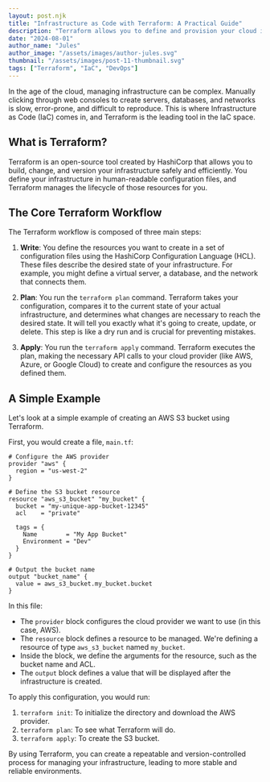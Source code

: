 ```yaml
---
layout: post.njk
title: "Infrastructure as Code with Terraform: A Practical Guide"
description: "Terraform allows you to define and provision your cloud infrastructure using a simple, declarative language. This guide introduces the core concepts of Terraform and walks through a basic example."
date: "2024-08-01"
author_name: "Jules"
author_image: "/assets/images/author-jules.svg"
thumbnail: "/assets/images/post-11-thumbnail.svg"
tags: ["Terraform", "IaC", "DevOps"]
---
```


In the age of the cloud, managing infrastructure can be complex. Manually clicking through web consoles to create servers, databases, and networks is slow, error-prone, and difficult to reproduce. This is where Infrastructure as Code (IaC) comes in, and Terraform is the leading tool in the IaC space.

## What is Terraform?

Terraform is an open-source tool created by HashiCorp that allows you to build, change, and version your infrastructure safely and efficiently. You define your infrastructure in human-readable configuration files, and Terraform manages the lifecycle of those resources for you.

## The Core Terraform Workflow

The Terraform workflow is composed of three main steps:

1.  **Write**: You define the resources you want to create in a set of configuration files using the HashiCorp Configuration Language (HCL). These files describe the desired state of your infrastructure. For example, you might define a virtual server, a database, and the network that connects them.

2.  **Plan**: You run the `terraform plan` command. Terraform takes your configuration, compares it to the current state of your actual infrastructure, and determines what changes are necessary to reach the desired state. It will tell you exactly what it's going to create, update, or delete. This step is like a dry run and is crucial for preventing mistakes.

3.  **Apply**: You run the `terraform apply` command. Terraform executes the plan, making the necessary API calls to your cloud provider (like AWS, Azure, or Google Cloud) to create and configure the resources as you defined them.

## A Simple Example

Let's look at a simple example of creating an AWS S3 bucket using Terraform.

First, you would create a file, `main.tf`:

```hcl
# Configure the AWS provider
provider "aws" {
  region = "us-west-2"
}

# Define the S3 bucket resource
resource "aws_s3_bucket" "my_bucket" {
  bucket = "my-unique-app-bucket-12345"
  acl    = "private"

  tags = {
    Name        = "My App Bucket"
    Environment = "Dev"
  }
}

# Output the bucket name
output "bucket_name" {
  value = aws_s3_bucket.my_bucket.bucket
}
```

In this file:
*   The `provider` block configures the cloud provider we want to use (in this case, AWS).
*   The `resource` block defines a resource to be managed. We're defining a resource of type `aws_s3_bucket` named `my_bucket`.
*   Inside the block, we define the arguments for the resource, such as the bucket name and ACL.
*   The `output` block defines a value that will be displayed after the infrastructure is created.

To apply this configuration, you would run:
1.  `terraform init`: To initialize the directory and download the AWS provider.
2.  `terraform plan`: To see what Terraform will do.
3.  `terraform apply`: To create the S3 bucket.

By using Terraform, you can create a repeatable and version-controlled process for managing your infrastructure, leading to more stable and reliable environments.
